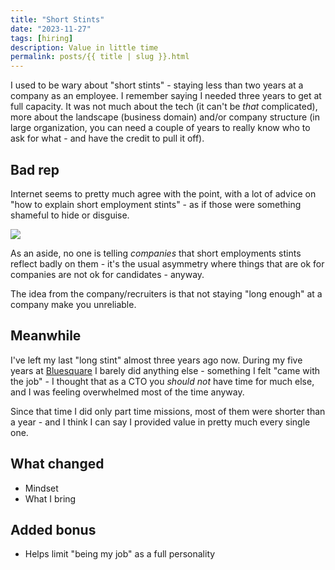 ```yaml
---
title: "Short Stints"
date: "2023-11-27"
tags: [hiring]
description: Value in little time
permalink: posts/{{ title | slug }}.html
---
```


I used to be wary about "short stints" - staying less than two years at a company as an employee. I remember saying I needed three years to get at full capacity. It was not much about the tech (it can't be _that_ complicated), more about the landscape (business domain) and/or company structure (in large organization, you can need a couple of years to really know who to ask for what - and have the credit to pull it off).

## Bad rep

Internet seems to pretty much agree with the point, with a lot of advice on "how to explain short employment stints" - as if those were something shameful to hide or disguise.

![](/images/short-stints.png)

As an aside, no one is telling _companies_ that short employments stints reflect badly on them - it's the usual asymmetry where things that are ok for companies are not ok for candidates - anyway.

The idea from the company/recruiters is that not staying "long enough" at a company make you unreliable.

## Meanwhile

I've left my last "long stint" almost three years ago now. During my five years at [Bluesquare](bluesquarehub.com) I barely did anything else - something I felt "came with the job" - I thought that as a CTO you _should not_ have time for much else, and I was feeling overwhelmed most of the time anyway.

Since that time I did only part time missions, most of them were shorter than a year - and I think I can say I provided value in pretty much every single one.

## What changed

- Mindset
- What I bring

## Added bonus

- Helps limit "being my job" as a full personality
